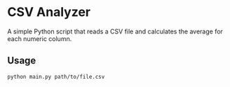 # CSV Analyzer

A simple Python script that reads a CSV file and calculates the average for each numeric column.

## Usage

```
python main.py path/to/file.csv
```

